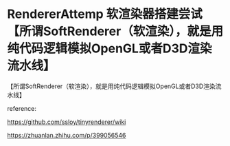 # RendererAttemp 软渲染器搭建尝试【所谓SoftRenderer（软渲染），就是用纯代码逻辑模拟OpenGL或者D3D渲染流水线】

【所谓SoftRenderer（软渲染），就是用纯代码逻辑模拟OpenGL或者D3D渲染流水线】

reference:

https://github.com/ssloy/tinyrenderer/wiki

https://zhuanlan.zhihu.com/p/399056546
